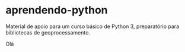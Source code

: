 # aprendendo-python
Material de apoio para um curso básico de Python 3, preparatório para bibliotecas de geoprocessamento.

Olá


